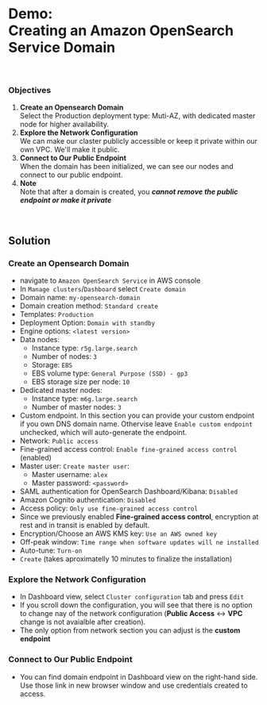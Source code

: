 # Demo:<br>Creating an Amazon OpenSearch Service Domain

<br>

### Objectives
1. **Create an Opensearch Domain**<br>Select the Production deployment type: Muti-AZ, with dedicated master node for higher availability.
2. **Explore the Network Configuration**<br>We can make our claster publicly accessible or keep it private within our own VPC. We'll make it public.
3. **Connect to Our Public Endpoint**<br>When the domain has been initialized, we can see our nodes and connect to our public endpoint.
4. **Note**<br>Note that after a domain is created, you ***cannot remove the public endpoint or make it private***

<br>

## Solution
### **Create an Opensearch Domain**
- navigate to `Amazon OpenSearch Service` in AWS console
- In `Manage clusters`/`Dashboard` select `Create domain`
- Domain name: `my-opensearch-domain`
- Domain creation method: `Standard create`
- Templates: `Production`
- Deployment Option: `Domain with standby`
- Engine options: `<latest version>`
- Data nodes: 
  - Instance type: `r5g.large.search`
  - Number of nodes: `3`
  - Storage: `EBS`
  - EBS volume type: `General Purpose (SSD) - gp3`
  - EBS storage size per node: `10`
- Dedicated master nodes:
  - Instance type: `m6g.large.search`
  - Number of master nodes: `3`
- Custom endpoint. In this section you can provide your custom endpoint if you own DNS domain name. Othervise leave `Enable custom endpoint` unchecked, which will auto-generate the endpoint.
- Network: `Public access`
- Fine-grained access control: `Enable fine-grained access control` (enabled)
- Master user: `Create master user`:
  - Master username: `alex`
  - Master password: `<password>`
- SAML authentication for OpenSearch Dashboard/Kibana: `Disabled`
- Amazon Cognito authentication: `Disabled`
- Access policy: `Only use fine-grained access control`
- Since we previously enabled **Fine-grained access control**, encryption at rest and in transit is enabled by default. 
- Encryption/Choose an AWS KMS key: `Use an AWS owned key`
- Off-peak window: `Time range when software updates will ne installed`
- Auto-tune: `Turn-on`
- `Create` (takes aproximatelly 10 minutes to finalize the installation)



### **Explore the Network Configuration**
- In Dashboard view, select `Cluster configuration` tab and press `Edit`
- If you scroll down the configuration, you will see that there is no option to change nay of the network configuration (**Public Access** <-> **VPC** change is not avaialble after creation).
- The only option from network section you can adjust is the **custom endpoint**


### **Connect to Our Public Endpoint**
- You can find domain endpoint in Dashboard view on the right-hand side. Use those link in new browser window and use credentials created to access.
